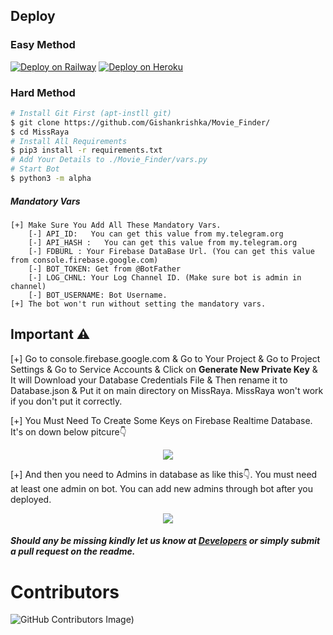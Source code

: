 
## Deploy

### Easy Method
[![Deploy on Railway](https://railway.app/button.svg)](https://railway.app/new/template/Y1pXr6?referralCode=GishanKrishka) [![Deploy on Heroku](https://www.herokucdn.com/deploy/button.svg)](https://heroku.com/deploy?template=https://github.com/Gishankrishka/Movie_Finder/)

### Hard Method
```sh
# Install Git First (apt-instll git)
$ git clone https://github.com/Gishankrishka/Movie_Finder/
$ cd MissRaya
# Install All Requirements 
$ pip3 install -r requirements.txt
# Add Your Details to ./Movie_Finder/vars.py
# Start Bot 
$ python3 -m alpha
```
##### Mandatory Vars
```
[+] Make Sure You Add All These Mandatory Vars. 
    [-] API_ID:   You can get this value from my.telegram.org
    [-] API_HASH :   You can get this value from my.telegram.org
    [-] FDBURL : Your Firebase DataBase Url. (You can get this value from console.firebase.google.com)
    [-] BOT_TOKEN: Get from @BotFather
    [-] LOG_CHNL: Your Log Channel ID. (Make sure bot is admin in channel)
    [-] BOT_USERNAME: Bot Username.
[+] The bot won't run without setting the mandatory vars.
```

## Important ⚠

[+] Go to console.firebase.google.com & Go to Your Project & Go to Project Settings & Go to Service Accounts & Click on <b>Generate New Private Key</b> & It will Download your Database Credentials File & Then rename it to Database.json & Put it on main directory on MissRaya. MissRaya won't work if you don't put it correctly.

[+] You Must Need To Create Some Keys on Firebase Realtime Database. It's on down below pitcure👇
<p align="center">
  <img src="https://user-images.githubusercontent.com/90763454/169789605-70b386ca-ebe6-4aa2-a2b2-d01b5120f1e5.png"> 
</p>

[+] And then you need to Admins in database as like this👇. You must need at least one admin on bot. You can add new admins through bot after you deployed.
<p align="center">
  <img src="https://user-images.githubusercontent.com/90763454/169789380-d229f6d1-f52c-4033-a930-0dc4d99e0cb5.png"> 
</p>


##### Should any be missing kindly let us know at [Developers](https://t.me/Gishankrishka) or simply submit a pull request on the readme.

# Contributors
![GitHub Contributors Image](https://contrib.rocks/image?repo=Gishankrishka/Movie_Finder/))

